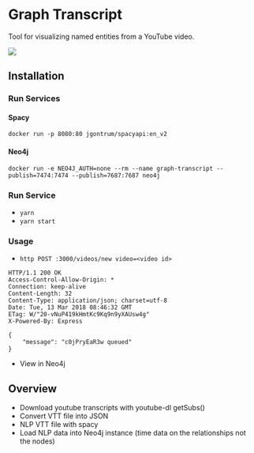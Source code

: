 # Graph Transcript

Tool for visualizing named entities from a YouTube video.

![](https://raw.githubusercontent.com/gaving/graph-transcript/master/site/1.svg)

## Installation

### Run Services

#### Spacy

`docker run -p 8080:80 jgontrum/spacyapi:en_v2`

#### Neo4j

`docker run -e NEO4J_AUTH=none --rm --name graph-transcript --publish=7474:7474 --publish=7687:7687 neo4j`

### Run Service

* `yarn`
* `yarn start`

### Usage

* `http POST :3000/videos/new video=<video id>`

```
HTTP/1.1 200 OK
Access-Control-Allow-Origin: *
Connection: keep-alive
Content-Length: 32
Content-Type: application/json; charset=utf-8
Date: Tue, 13 Mar 2018 08:46:32 GMT
ETag: W/"20-vNuP419kHmtKc9Kq9n9yXAUsw4g"
X-Powered-By: Express

{
    "message": "c0jPryEaR3w queued"
}
```

* View in Neo4j

## Overview

* Download youtube transcripts with youtube-dl getSubs()
* Convert VTT file into JSON
* NLP VTT file with spacy
* Load NLP data into Neo4j instance (time data on the relationships not the nodes)
